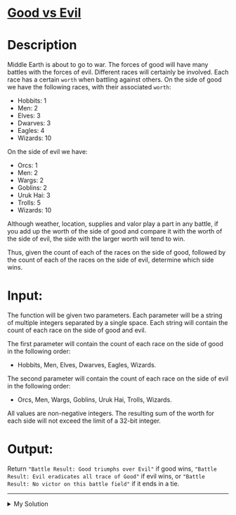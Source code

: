 # [Good vs Evil](https://www.codewars.com/kata/52761ee4cffbc69732000738)

# Description

Middle Earth is about to go to war. The forces of good will have many battles with the forces of evil. Different races
will certainly be involved. Each race has a certain `worth` when battling against others. On the side of good we have
the following races, with their associated `worth`:

- Hobbits: 1
- Men: 2
- Elves: 3
- Dwarves: 3
- Eagles: 4
- Wizards: 10

On the side of evil we have:

- Orcs: 1
- Men: 2
- Wargs: 2
- Goblins: 2
- Uruk Hai: 3
- Trolls: 5
- Wizards: 10

Although weather, location, supplies and valor play a part in any battle, if you add up the worth of the side of good
and compare it with the worth of the side of evil, the side with the larger worth will tend to win.

Thus, given the count of each of the races on the side of good, followed by the count of each of the races on the side
of evil, determine which side wins.

# Input:

The function will be given two parameters. Each parameter will be a string of multiple integers separated by a single
space. Each string will contain the count of each race on the side of good and evil.

The first parameter will contain the count of each race on the side of good in the following order:

- Hobbits, Men, Elves, Dwarves, Eagles, Wizards.

The second parameter will contain the count of each race on the side of evil in the following order:

- Orcs, Men, Wargs, Goblins, Uruk Hai, Trolls, Wizards.

All values are non-negative integers. The resulting sum of the worth for each side will not exceed the limit of a 32-bit
integer.

# Output:

Return `"Battle Result: Good triumphs over Evil"` if good wins, `"Battle Result: Evil eradicates all trace of Good"` if
evil wins, or `"Battle Result: No victor on this battle field"` if it ends in a tie.

---

<details><summary>My Solution</summary>

```js
function goodVsEvil(good, evil) {
  good = good.split(' ').map(Number)
  evil = evil.split(' ').map(Number)
  const goodPower = [1, 2, 3, 3, 4, 10]
  const evilPower = [1, 2, 2, 2, 3, 5, 10]
  const goodTotal = good.reduce((acc, cur, i) => acc + cur * goodPower[i], 0)
  const evilTotal = evil.reduce((acc, cur, i) => acc + cur * evilPower[i], 0)

  return (
    'Battle Result: ' +
    (goodTotal === evilTotal
      ? 'No victor on this battle field'
      : goodTotal > evilTotal
      ? 'Good triumphs over Evil'
      : 'Evil eradicates all trace of Good')
  )
}
```

</details>
